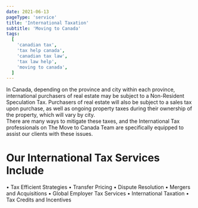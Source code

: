 ```yaml
---
date: 2021-06-13
pageType: 'service'
title: 'International Taxation'
subtitle: 'Moving to Canada'
tags:
  [
    'canadian tax',
    'tax help canada',
    'canadian tax law',
    'tax law help',
    'moving to canada',
  ]
---
```


In Canada, depending on the province and city within each province, international purchasers of real estate may be subject to a Non-Resident Speculation Tax. Purchasers of real estate will also be subject to a sales tax upon purchase, as well as ongoing property taxes during their ownership of the property, which will vary by city.
<br/>
There are many ways to mitigate these taxes, and the International Tax professionals on The Move to Canada Team are specifically equipped to assist our clients with these issues.
<br/>

# Our International Tax Services Include

• Tax Efficient Strategies
• Transfer Pricing
• Dispute Resolution
• Mergers and Acquisitions
• Global Employer Tax Services
• International Taxation
• Tax Credits and Incentives

